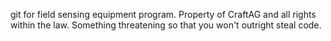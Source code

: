 git for field sensing equipment program.
Property of CraftAG and all rights within the law.
Something threatening so that you won't outright steal code.

